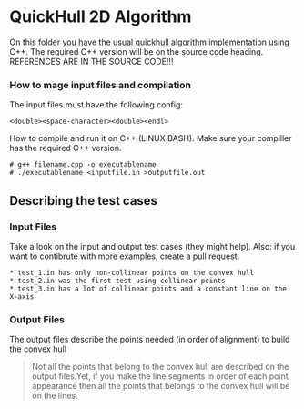 # QuickHull 2D Algorithm

On this folder you have the usual quickhull algorithm implementation using C++. The required C++ version will be on the source code heading. REFERENCES ARE IN THE SOURCE CODE!!!

### How to mage input files and compilation

The input files must have the following config:
```
<double><space-character><double><endl>
```

How to compile and run it on C++ (LINUX BASH). Make sure your compiller has the required C++ version.
```shell
# g++ filename.cpp -o executablename
# ./executablename <inputfile.in >outputfile.out
```
## Describing the test cases

### Input Files
Take a look on the input and output test cases (they might help). Also: if you want to contibrute with more examples, create a pull request.

	* test_1.in has only non-collinear points on the convex hull
	* test_2.in was the first test using collinear points
	* test_3.in has a lot of collinear points and a constant line on the X-axis
	
### Output Files	
The output files describe the points needed (in order of alignment) to build the convex hull

> Not all the points that belong to the convex hull are described on the output files.Yet, if you make the line segments in order of each point appearance then all the points that belongs to the convex hull will be on the lines.


